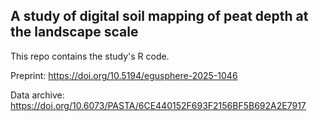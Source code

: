 ## A study of digital soil mapping of peat depth at the landscape scale

This repo contains the study's R code.

Preprint: <https://doi.org/10.5194/egusphere-2025-1046>

Data archive: <https://doi.org/10.6073/PASTA/6CE440152F693F2156BF5B692A2E7917>
